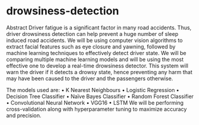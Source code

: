# drowsiness-detection
Abstract
Driver fatigue is a significant factor in many road accidents. Thus, driver drowsiness detection can help prevent a huge number of sleep induced road accidents. We will be using computer vision algorithms to extract facial features such as eye closure and yawning, followed by machine learning techniques to effectively detect driver state. We will be comparing multiple machine learning models and will be using the most effective one to develop a real-time drowsiness detector. This system will warn the driver if it detects a drowsy state, hence preventing any harm that may have been caused to the driver and the passengers otherwise.

The models used are:
•	K Nearest Neighbours 
•	Logistic Regression
•	Decision Tree Classifier
•	Naïve Bayes Classifier
•	Random Forest Classifier
•	Convolutional Neural Network
•	VGG16
•	LSTM
We will be performing cross-validation along with hyperparameter tuning to maximize accuracy and precision.
